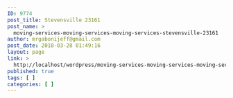 ```yaml
---
ID: 9774
post_title: Stevensville 23161
post_name: >
  moving-services-moving-services-moving-services-stevensville-23161
author: mrgabonijeff@gmail.com
post_date: 2018-03-28 01:49:16
layout: page
link: >
  http://localhost/wordpress/moving-services-moving-services-moving-services-stevensville-23161/
published: true
tags: [ ]
categories: [ ]
---
```

